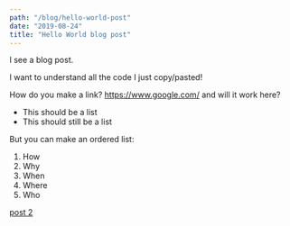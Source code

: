 ```yaml
---
path: "/blog/hello-world-post"
date: "2019-08-24"
title: "Hello World blog post"
---
```

I see a blog post.

I want to understand all the code I just copy/pasted!

How do you make a link? https://www.google.com/ and will it work here?

- This should be a list
- This should still be a list

But you can make an ordered list:

1. How
2. Why
3. When
4. Where
5. Who

[post 2](/blog/post-two)